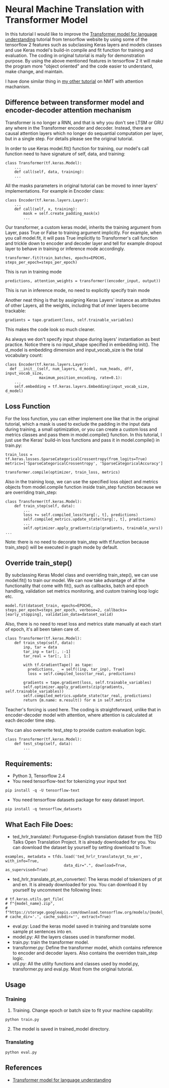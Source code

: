 
# Neural Machine Translation with Transformer Model

In this tutorial I would like to improve the [Transformer model for language understanding](https://www.tensorflow.org/text/tutorials/transformer)  tutorial from tensorflow website by using some of the tensorflow 2 features such as subclassing Keras layers and models classes and use Keras model's build-in compile and fit function for training and evaluation. The coding in original tutorial is maily for demonstration purpose.  By using the above mentioned features in tensorflow 2 it will make the program more "object oriented" and the code easier to understand, make change, and maintain.

I have done similar thing in [my other tutorial](https://github.com/kevincui5/translator_tf) on NMT with attention machanism.

## Difference between transformer model and encoder-decoder attention mechanism
Transformer is no longer a RNN, and  that is why you don't see LTSM or GRU any where in the Transformer encoder and decoder.  Instead, there are causal attention layers which no longer do sequantial computation per layer, but in a single step.  For details please see the original tutorial.


In order to use Keras model.fit() function for training, our model's call function need to have signature of self, data, and training:

```
class Transformer(tf.keras.Model):
    ...
    def call(self, data, training):
    ...
```      
All the masks parameters in original tutorial can be moved to inner layers' implementations.  For example in Encoder class:
```
class Encoder(tf.keras.layers.Layer):
    ...
    def call(self, x, training):
        mask = self.create_padding_mask(x)
        ...
```
Our transformer, a custom keras model, inherits the training argument from Layer, pass True or False to training argument implicitly.  For example, when you call model.fit, it will pass True implicitly to Transformer's call function and trickle down to encoder and decoder layer and tell for example dropout layer to behave in training or inference mode accordingly.
```
transformer.fit(train_batches, epochs=EPOCHS, steps_per_epoch=steps_per_epoch)
```
This is run in training mode
```
predictions, attention_weights = transformer((encoder_input, output))

```
This is run in inference mode, no need to explicitly specify train mode

Another neat thing is that by assigning Keras Layers' instance as attributes of other Layers, all the weights, including that of inner layers become trackable:
```
gradients = tape.gradient(loss, self.trainable_variables)
```      
This makes the code look so much cleaner.

As always we don't specify input shape during layers' instantiation as best practice.  Notice there is no input_shape specified in embedding init().  The d_model is embedding dimension and input_vocab_size is the total vocabulary count:

```
class Encoder(tf.keras.layers.Layer):
  def __init__(self, num_layers, d_model, num_heads, dff, input_vocab_size,
               maximum_position_encoding, rate=0.1):
    ...
    self.embedding = tf.keras.layers.Embedding(input_vocab_size, d_model)
```


## Loss Function
For the loss function, you can either implement one like that in the original tutorial, which a mask is used to exclude the padding in the input data during training, a small optimization, or you can create a custom loss and metrics classes and pass them in model.compile() function.  In this tutorial, I just use the Keras' build-in loss functions and pass it in model.compile() in train.py:

`
train_loss = tf.keras.losses.SparseCategoricalCrossentropy(from_logits=True)
metrics=['SparseCategoricalCrossentropy', 'SparseCategoricalAccuracy']
`

`
transformer.compile(optimizer, train_loss, metrics)
`

Also in the training loop, we can use the specified loss object and metrics objects from model.compile function inside train_step function because we are overriding train_step:
```
class Transformer(tf.keras.Model):
    def train_step(self, data):
        ...
        loss += self.compiled_loss(targ[:, t], predictions)
        self.compiled_metrics.update_state(targ[:, t], predictions)
        ...
        self.optimizer.apply_gradients(zip(gradients, trainable_vars))
...
```
Note: there is no need to decorate train_step with tf.function because train_step() will be executed in graph mode by default.

## Override train_step()
By subclassing Keras Model class and overriding train_step(), we can use model.fit() to train our model.  We can now take advantage of all the functionality that come with fit(), such as callbacks, batch and epoch handling, validation set metrics monitoring, and custom training loop logic etc.

`model.fit(dataset_train, epochs=EPOCHS, steps_per_epoch=steps_per_epoch, verbose=2, callbacks=[early_stopping], validation_data=dataset_valid)`

Also, there is no need to reset loss and metrics state manually at each start of epoch, it's all been taken care of.
```
class Transformer(tf.keras.Model):
    def train_step(self, data):
        inp, tar = data
        tar_inp = tar[:, :-1]
        tar_real = tar[:, 1:]

        with tf.GradientTape() as tape:
          predictions, _ = self((inp, tar_inp), True)
          loss = self.compiled_loss(tar_real, predictions)

        gradients = tape.gradient(loss, self.trainable_variables)
        self.optimizer.apply_gradients(zip(gradients, self.trainable_variables))
        self.compiled_metrics.update_state(tar_real, predictions)
        return {m.name: m.result() for m in self.metrics
```
Teacher's forcing is used here.  The coding is straightforward, unlike that in encoder-decoder model with attention, where attention is calculated at each decoder time step.

You can also overwrite test_step to provide custom evaluation logic.
```
class Transformer(tf.keras.Model):
    def test_step(self, data):
        ...
```

## Requirements:
 * Python 3, Tensorflow 2.4
 * You need tensorflow-text for tokenizing your input text
 ```
 pip install -q -U tensorflow-text
 ```
 * You need tensorflow datasets package for easy dataset import.
 ```
 pip install -q tensorflow_datasets
 ```
 
## What Each File Does: 
 * ted_hrlr_translate/:  Portuguese-English translation dataset from the TED Talks Open Translation Project. It is already downloaded for you.  You can download the dataset by yourself by setting download to True:
 ```
 examples, metadata = tfds.load('ted_hrlr_translate/pt_to_en', with_info=True,
                           data_dir=".", download=True, as_supervised=True)
 ```
 * ted_hrlr_translate_pt_en_converter/: The keras model of tokenizers of pt and en.  It is already downloaded for you.  You can download it by yourself by uncomment the following lines:
 ```
 # tf.keras.utils.get_file(
 # f"{model_name}.zip",
 # f"https://storage.googleapis.com/download.tensorflow.org/models/{model_name}.zip",
 # cache_dir='.', cache_subdir='', extract=True)
 ```

 * eval.py: Load the keras model saved in training and translate some sample pt sentences into en.
 * model.py: All the layers classes used in transformer model.
 * train.py: train the transformer model.
 * transformer.py: Define the transformer model, which contains reference to encoder and decoder layers.  Also contains the overriden train_step logic.
 * util.py: All the utility functions and classes used by model.py, transformer.py and eval.py.  Most from the original tutorial.
 
## Usage
### Training
 1) Training.  Change epoch or batch size to fit your machine capability: 
 
 ``
 python train.py
 ``
    
 2) The model is saved in trained_model directory.
  
  
### Translating
 ``
python eval.py
  ``

<!--<div align="left">-->
  <!--<br><br><img  width="100%" "height:100%" "object-fit: cover" "overflow: hidden" src=""><br><br>-->
<!--</div>-->




## References

 * [Transformer model for language understanding](https://www.tensorflow.org/text/tutorials/transformer) 

 

